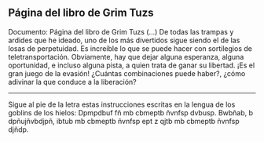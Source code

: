 ## Página del libro de Grim Tuzs
Documento: Página del libro de Grim Tuzs
(...) De todas las trampas y ardides que he ideado, uno de los más divertidos sigue siendo el de las losas de perpetuidad. Es increíble lo que se puede hacer con sortilegios de teletransportación. Obviamente, hay que dejar alguna esperanza, alguna oportunidad, e incluso alguna pista, a quien trata de ganar su libertad. ¡Es el gran juego de la evasión! ¿Cuántas combinaciones puede haber?, ¿cómo adivinar la que conduce a la liberación?
***
Sigue al pie de la letra estas instrucciones escritas en la lengua de los goblins de los hielos:
Dpmpdbuf fñ mb cbmeptb ñvnfsp dvbusp. Bwbñab, b dpñujñvbdjpñ, ibtub mb cbmeptb ñvnfsp ept z qjtb mb cbmeptb ñvnfsp djñdp.
